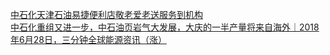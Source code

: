   
[中石化天津石油易捷便利店敬老爱老送服务到机构](http://www.dianyue.me/archives/662/2z52oxkcju0t7p90/)  
[中石化重组又进一步，中石油页岩气大发展，大庆的一半产量将来自海外｜2018年6月28日，三分钟全球能源资讯（涨）](http://www.dianyue.me/archives/006/khet0wwbl2g8h5bi/)